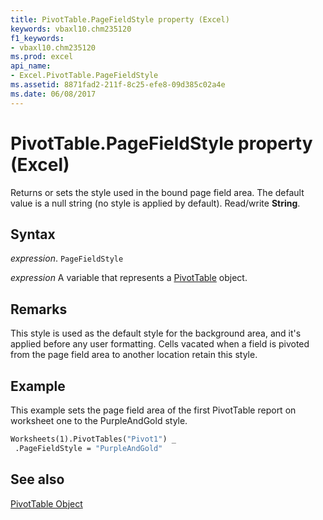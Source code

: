```yaml
---
title: PivotTable.PageFieldStyle property (Excel)
keywords: vbaxl10.chm235120
f1_keywords:
- vbaxl10.chm235120
ms.prod: excel
api_name:
- Excel.PivotTable.PageFieldStyle
ms.assetid: 8871fad2-211f-8c25-efe8-09d385c02a4e
ms.date: 06/08/2017
---
```



# PivotTable.PageFieldStyle property (Excel)

Returns or sets the style used in the bound page field area. The default value is a null string (no style is applied by default). Read/write  **String**.


## Syntax

 _expression_. `PageFieldStyle`

 _expression_ A variable that represents a [PivotTable](Excel.PivotTable.md) object.


## Remarks

This style is used as the default style for the background area, and it's applied before any user formatting. Cells vacated when a field is pivoted from the page field area to another location retain this style.


## Example

This example sets the page field area of the first PivotTable report on worksheet one to the PurpleAndGold style.


```vb
Worksheets(1).PivotTables("Pivot1") _ 
 .PageFieldStyle = "PurpleAndGold"
```


## See also


[PivotTable Object](Excel.PivotTable.md)

